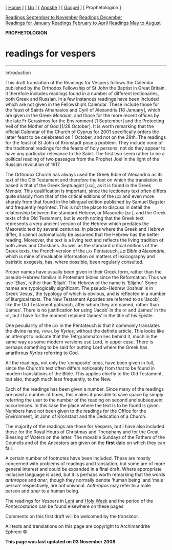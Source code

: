 \[ [Home](index.md) \] \[ [Up](lectionary.md) \] \[ [Apostle](apostle1.md) \] \[ [Gospel](gospel.md) \] \[ Prophetologion \]

[Readings September to November](readings_september_to_november.md)
[Readings December](readings_december.md)
[Readings for January](readings_for_january.md)
[Readings February to April](Readings%20February%20to%20April.md)
[Readings May to August](readings_may_to_august.md)

**PROPHETOLOGION**

<span style="TEXT-TRANSFORM: uppercase"></span>

readings for vespers
====================

****

Introduction

This draft translation of the Readings for Vespers follows the Calendar published by the Orthodox Fellowship of St John the Baptist in Great Britain. It therefore includes readings found in a number of different lectionaries, both Greek and Russian. In a few instances readings have been included which are not given in the Fellowship’s Calendar. These include those for the feast of Saints Athanasios and Cyril of Alexandria \[18 January\], which are given in the Greek *Menaion*, and those for the more recent offices by the late Fr Gerasimos for the Environment \[1 September\] and the Protecting Veil of the Mother of God \[1/28 October\]. It is worth remarking that the official Calendar of the Church of Cyprus for 2001 specifically orders the latter feast to be celebrated on 1 October, and not on the 28th. The readings for the feast of St John of Kronstadt pose a problem. They include none of the traditional readings for the feasts of holy persons, not do they appear to have any particular relevance to the Saint. The first two seem rather to be a political reading of two passages from the Prophet Joel in the light of the Russian revolution of 1917.

The Orthodox Church has always used the Greek Bible of Alexandria as its text of the Old Testament and therefore the text on which the translation is based is that of the Greek Septuagint \[<span style="FONT-VARIANT: small-caps">lxx</span>\], as it is found in the Greek *Menaia.* This qualification is important, since the lectionary text often differs quite sharply from that of the critical editions of the <span style="FONT-VARIANT: small-caps">lxx </span>and even more sharply from that found in the bilingual edition published by Samuel Bagster and frequently reprinted. This is not the place to discuss in detail the relationship between the standard Hebrew, or Masoretic \[<span style="FONT-VARIANT: small-caps">mt</span>\], and the Greek texts of the Old Testament, but is worth noting that the Greek text represents a very ancient version of the Hebrew which predates the Masoretic text by several centuries. In places where the Greek and Hebrew differ, it cannot automatically be assumed that the Hebrew has the better reading. Moreover, the text is a living text and reflects the living tradition of both Jews and Christians. As well as the standard critical editions of the Greek texts, the French version of the <span style="FONT-VARIANT: small-caps">lxx </span>Pentateuch, *La Bible d’Alexandrie*, which is mine of invaluable information on matters of lexicography and patristic exegesis, has, where possible, been regularly consulted.

Proper names have usually been given in their Greek form, rather than the pseudo-Hebrew familiar in Protestant bibles since the Reformation. Thus we use ‘Elias’, rather than ‘Elijah’. The Hebrew of the name is ‘Elijahu’. Some names are typologically significant. The pseudo-Hebrew ‘Joshua’ is in Greek ‘Jesus’, the typology of which is obvious, and is reflected in a number of liturgical texts. The New Testament Apostles are referred to as ‘Jacob’, like the Old Testament patriarch, after whom they are named, rather than ‘James’. There is no justification for using ‘Jacob’ in the <span style="FONT-VARIANT: small-caps">ot</span> and ‘James’ in the <span style="FONT-VARIANT: small-caps">nt, </span>but I have for the moment retained ‘James’ in the title of his Epistle.

One peculiarity of the <span style="FONT-VARIANT: small-caps">lxx</span> in the Pentateuch is that it commonly translates the divine name, <span style="FONT-VARIANT: small-caps">yhwh</span>, by *Kyrios*, without the definite article. This looks like an attempt to indicate that the Tetrgrammaton lies behind it, much in the same way as some modern versions use Lord, in upper case. There is perhaps something to be said for putting Lord where the Greek has anarthrous *Kyrios* referring to God.

All the readings, not only the ‘composite’ ones, have been given in full, since the Church’s text often differs noticeably from that to be found in modern translations of the Bible. This applies chiefly to the Old Testament, but also, though much less frequently, to the New.

Each of the readings has been given a number. Since many of the readings are used a number of times, this makes it possible to save space by simply referring the user to the number of the reading on second and subsequent occurrences. In this case the place where the text is to be found is given. Numbers have not been given to the readings for the Office for the Environment, St John of Kronstadt and the Dedication of a Church.

The majority of the readings are those for Vespers, but I have also included those for the Royal Hours of Christmas and Theophany and for the Great Blessing of Waters on the latter. The movable Sundays of the Fathers of the Councils and of the Ancestors are given on the **first** date on which they can fall.

A certain number of footnotes have been included. These are mostly concerned with problems of readings and translation, but some are of more general interest and could be expanded in a final draft. Where appropriate inclusive language is used, but it is perhaps worth remarking that the words *anthropos* and *aner*, though they normally denote ‘human being’ and ‘male person’ respectively, are not univocal. *Anthropos* may refer to a male person and *aner* to a human being.

The readings for Vespers in [Lent](/readLent.md) and [Holy Week](/holyweek.md) and the period of the *Pentecostarion* can be found elsewhere on these pages

Comments on this first draft will be welcomed by the translator.

All texts and translations on this page are copyright to
Archimandrite Ephrem ©

**This page was last updated on 03 November 2008**
